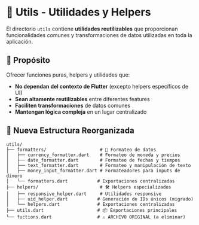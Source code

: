# 🔧 Utils - Utilidades y Helpers

El directorio `utils` contiene **utilidades reutilizables** que proporcionan funcionalidades comunes y transformaciones de datos utilizadas en toda la aplicación.

## 🎯 Propósito

Ofrecer funciones puras, helpers y utilidades que:
- **No dependan del contexto de Flutter** (excepto helpers específicos de UI)
- **Sean altamente reutilizables** entre diferentes features
- **Faciliten transformaciones** de datos comunes
- **Mantengan lógica compleja** en un lugar centralizado

## 📁 Nueva Estructura Reorganizada

```
utils/
├── formatters/                    # 💱 Formateo de datos
│   ├── currency_formatter.dart    # Formateo de moneda y precios
│   ├── date_formatter.dart        # Formateo de fechas y tiempos
│   ├── text_formatter.dart        # Formateo y manipulación de texto
│   ├── money_input_formatter.dart # Formateadores para inputs de dinero
│   └── formatters.dart           # Exportaciones centralizadas
├── helpers/                       # 🛠️ Helpers especializados
│   ├── responsive_helper.dart     # Utilidades responsive
│   ├── uid_helper.dart           # Generación de IDs únicos (migrado)
│   └── helpers.dart              # Exportaciones centralizadas
├── utils.dart                    # 📦 Exportaciones principales
└── fuctions.dart                 # ⚠️ ARCHIVO ORIGINAL (a eliminar)
```
